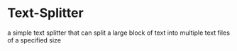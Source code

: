 # Text-Splitter
a simple text splitter that can split a large block of text into multiple text files of a specified size
